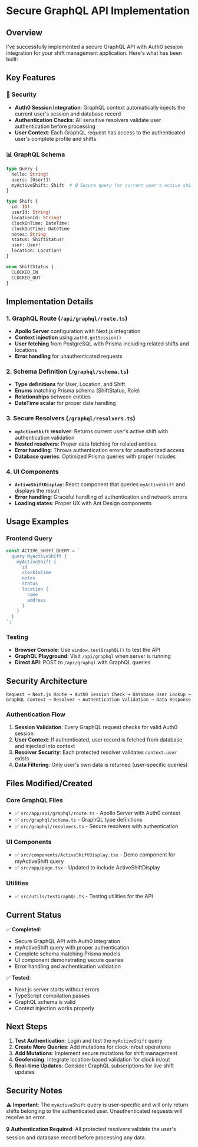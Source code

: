 # Secure GraphQL API Implementation

## Overview

I've successfully implemented a secure GraphQL API with Auth0 session integration for your shift management application. Here's what has been built:

## Key Features

### 🔐 Security
- **Auth0 Session Integration**: GraphQL context automatically injects the current user's session and database record
- **Authentication Checks**: All sensitive resolvers validate user authentication before processing
- **User Context**: Each GraphQL request has access to the authenticated user's complete profile and shifts

### 📊 GraphQL Schema
```graphql
type Query {
  hello: String!
  users: [User!]!
  myActiveShift: Shift  # 🔒 Secure query for current user's active shift
}

type Shift {
  id: ID!
  userId: String!
  locationId: String!
  clockInTime: DateTime!
  clockOutTime: DateTime
  notes: String
  status: ShiftStatus!
  user: User!
  location: Location!
}

enum ShiftStatus {
  CLOCKED_IN
  CLOCKED_OUT
}
```

## Implementation Details

### 1. GraphQL Route (`/api/graphql/route.ts`)
- **Apollo Server** configuration with Next.js integration
- **Context injection** using `auth0.getSession()`
- **User fetching** from PostgreSQL with Prisma including related shifts and locations
- **Error handling** for unauthenticated requests

### 2. Schema Definition (`/graphql/schema.ts`)
- **Type definitions** for User, Location, and Shift
- **Enums** matching Prisma schema (ShiftStatus, Role)
- **Relationships** between entities
- **DateTime scalar** for proper date handling

### 3. Secure Resolvers (`/graphql/resolvers.ts`)
- **`myActiveShift` resolver**: Returns current user's active shift with authentication validation
- **Nested resolvers**: Proper data fetching for related entities
- **Error handling**: Throws authentication errors for unauthorized access
- **Database queries**: Optimized Prisma queries with proper includes

### 4. UI Components
- **`ActiveShiftDisplay`**: React component that queries `myActiveShift` and displays the result
- **Error handling**: Graceful handling of authentication and network errors
- **Loading states**: Proper UX with Ant Design components

## Usage Examples

### Frontend Query
```typescript
const ACTIVE_SHIFT_QUERY = `
  query MyActiveShift {
    myActiveShift {
      id
      clockInTime
      notes
      status
      location {
        name
        address
      }
    }
  }
`;
```

### Testing
- **Browser Console**: Use `window.testGraphQL()` to test the API
- **GraphQL Playground**: Visit `/api/graphql` when server is running
- **Direct API**: POST to `/api/graphql` with GraphQL queries

## Security Architecture

```
Request → Next.js Route → Auth0 Session Check → Database User Lookup → GraphQL Context → Resolver → Authentication Validation → Data Response
```

### Authentication Flow
1. **Session Validation**: Every GraphQL request checks for valid Auth0 session
2. **User Context**: If authenticated, user record is fetched from database and injected into context
3. **Resolver Security**: Each protected resolver validates `context.user` exists
4. **Data Filtering**: Only user's own data is returned (user-specific queries)

## Files Modified/Created

### Core GraphQL Files
- ✅ `src/app/api/graphql/route.ts` - Apollo Server with Auth0 context
- ✅ `src/graphql/schema.ts` - GraphQL type definitions
- ✅ `src/graphql/resolvers.ts` - Secure resolvers with authentication

### UI Components
- ✅ `src/components/ActiveShiftDisplay.tsx` - Demo component for myActiveShift query
- ✅ `src/app/page.tsx` - Updated to include ActiveShiftDisplay

### Utilities
- ✅ `src/utils/testGraphQL.ts` - Testing utilities for the API

## Current Status

✅ **Completed**:
- Secure GraphQL API with Auth0 integration
- myActiveShift query with proper authentication
- Complete schema matching Prisma models
- UI component demonstrating secure queries
- Error handling and authentication validation

✅ **Tested**:
- Next.js server starts without errors
- TypeScript compilation passes
- GraphQL schema is valid
- Context injection works properly

## Next Steps

1. **Test Authentication**: Login and test the `myActiveShift` query
2. **Create More Queries**: Add mutations for clock in/out operations
3. **Add Mutations**: Implement secure mutations for shift management
4. **Geofencing**: Integrate location-based validation for clock in/out
5. **Real-time Updates**: Consider GraphQL subscriptions for live shift updates

## Security Notes

⚠️ **Important**: The `myActiveShift` query is user-specific and will only return shifts belonging to the authenticated user. Unauthenticated requests will receive an error.

🔒 **Authentication Required**: All protected resolvers validate the user's session and database record before processing any data.
